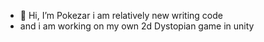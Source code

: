 - 👋 Hi, I’m Pokezar i am relatively new writing code
- and i am working on my own 2d Dystopian game in unity

<!---
Pokezar1/Pokezar1 is a ✨ special ✨ repository because its `README.md` (this file) appears on your GitHub profile.
You can click the Preview link to take a look at your changes.
--->
